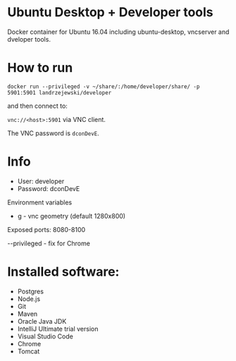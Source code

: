 # Ubuntu Desktop + Developer tools

Docker container for Ubuntu 16.04 including ubuntu-desktop, vncserver and dveloper tools.

# How to run

`docker run --privileged -v ~/share/:/home/developer/share/ -p 5901:5901 landrzejewski/developer`

and then connect to:

`vnc://<host>:5901` via VNC client.

The VNC password is `dconDevE`.

# Info

- User: developer
- Password: dconDevE

Environment variables

- g - vnc geometry (default 1280x800)

Exposed ports: 8080-8100

--privileged - fix for Chrome 

# Installed software:

- Postgres
- Node.js
- Git
- Maven
- Oracle Java JDK
- IntelliJ Ultimate trial version
- Visual Studio Code
- Chrome
- Tomcat